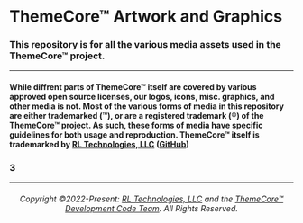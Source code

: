 # ThemeCore™ Artwork and Graphics

### This repository is for all the various media assets used in the ThemeCore™ project.

---

 #### While diffrent parts of ThemeCore™ itself are covered by various approved open source licenses, our logos, icons, misc. graphics, and other media is not. Most of the various forms of media in this repository are either trademarked (™), or are a registered trademark (®) of the ThemeCore™ project. As such, these forms of media have specific guidelines for both usage and reproduction. ThemeCore™ itself is trademarked by [RL Technologies, LLC](https://rltechsllc.com) ([GitHub](https://github.com/RLTechs))
####  

### 3
---
###### <p align="center"> Copyright ©2022-Present: [RL Technologies, LLC](https://rltechs.com) and the [ThemeCore™ Development Code Team](mailto:codeteam@themecore.org). All Rights Reserved. </p>

